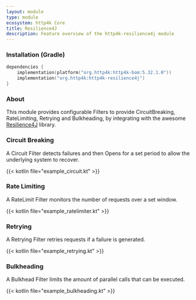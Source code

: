 ```yaml
---
layout: module
type: module
ecosystem: http4k Core
title: Resilience4J
description: Feature overview of the http4k-resilience4j module
---
```



### Installation (Gradle)

```kotlin
dependencies {
    implementation(platform("org.http4k:http4k-bom:5.32.1.0"))
    implementation("org.http4k:http4k-resilience4j")
}
```

### About

This module provides configurable Filters to provide CircuitBreaking, RateLimiting, Retrying and Bulkheading, by integrating with the awesome [Resilience4J](http://resilience4j.github.io/resilience4j/) library.

### Circuit Breaking 
A Circuit Filter detects failures and then Opens for a set period to allow the underlying system to recover.

{{< kotlin file="example_circuit.kt" >}}

### Rate Limiting 
A RateLimit Filter monitors the number of requests over a set window.

{{< kotlin file="example_ratelimiter.kt" >}}

### Retrying 
A Retrying Filter retries requests if a failure is generated.

{{< kotlin file="example_retrying.kt" >}}


### Bulkheading 
A Bulkhead Filter limits the amount of parallel calls that can be executed.

{{< kotlin file="example_bulkheading.kt" >}}
